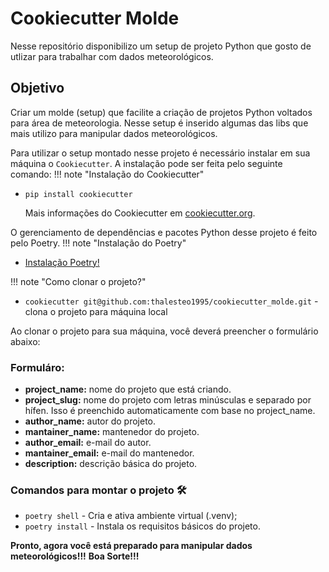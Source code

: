 # Cookiecutter Molde
Nesse repositório disponibilizo um setup de projeto Python que gosto de utlizar
para trabalhar com dados meteorológicos.
## Objetivo
Criar um molde (setup) que facilite a criação de projetos Python voltados para
área de meteorologia.
Nesse setup é inserido algumas das libs que mais utilizo para manipular dados
meteorológicos.

Para utilizar o setup montado nesse projeto é necessário instalar
em sua máquina  o `Cookiecutter`.
A instalação pode ser feita pelo seguinte comando:
!!! note "Instalação do Cookiecutter"
  * `pip install cookiecutter`

    Mais informações do Cookiecutter em [cookiecutter.org](https://cookiecutter.readthedocs.io/en/1.7.2/).

O gerenciamento de dependências e pacotes Python desse projeto é feito pelo Poetry.
!!! note "Instalação do Poetry"
  * <a href="https://python-poetry.org/docs/" target="_blank">Instalação Poetry!</a>

!!! note "Como clonar o projeto?"
  * `cookiecutter git@github.com:thalesteo1995/cookiecutter_molde.git` - clona o projeto para máquina local

Ao clonar o projeto para sua máquina, você deverá preencher o formulário abaixo:
### Formuláro:
  * **project_name:** nome do projeto que está criando.
  * **project_slug:** nome do projeto com letras minúsculas e separado por hífen.
  Isso é preenchido automaticamente com base no project_name.
  * **author_name:** autor do projeto.
  * **mantainer_name:** mantenedor do projeto.
  * **author_email:** e-mail do autor.
  * **mantainer_email:** e-mail do mantenedor.
  * **description:** descrição básica do projeto.
### Comandos para montar o projeto 🛠️

  * `poetry shell` - Cria e ativa ambiente virtual (.venv);
  * `poetry install` - Instala os requisitos básicos do projeto.

**Pronto, agora você está preparado para manipular dados meteorológicos!!!**
**Boa Sorte!!!**
